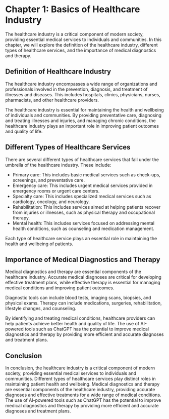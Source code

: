 Chapter 1: Basics of Healthcare Industry
========================================

The healthcare industry is a critical component of modern society, providing essential medical services to individuals and communities. In this chapter, we will explore the definition of the healthcare industry, different types of healthcare services, and the importance of medical diagnostics and therapy.

Definition of Healthcare Industry
---------------------------------

The healthcare industry encompasses a wide range of organizations and professionals involved in the prevention, diagnosis, and treatment of illnesses and diseases. This includes hospitals, clinics, physicians, nurses, pharmacists, and other healthcare providers.

The healthcare industry is essential for maintaining the health and wellbeing of individuals and communities. By providing preventative care, diagnosing and treating illnesses and injuries, and managing chronic conditions, the healthcare industry plays an important role in improving patient outcomes and quality of life.

Different Types of Healthcare Services
--------------------------------------

There are several different types of healthcare services that fall under the umbrella of the healthcare industry. These include:

* Primary care: This includes basic medical services such as check-ups, screenings, and preventative care.
* Emergency care: This includes urgent medical services provided in emergency rooms or urgent care centers.
* Specialty care: This includes specialized medical services such as cardiology, oncology, and neurology.
* Rehabilitation: This includes services aimed at helping patients recover from injuries or illnesses, such as physical therapy and occupational therapy.
* Mental health: This includes services focused on addressing mental health conditions, such as counseling and medication management.

Each type of healthcare service plays an essential role in maintaining the health and wellbeing of patients.

Importance of Medical Diagnostics and Therapy
---------------------------------------------

Medical diagnostics and therapy are essential components of the healthcare industry. Accurate medical diagnoses are critical for developing effective treatment plans, while effective therapy is essential for managing medical conditions and improving patient outcomes.

Diagnostic tools can include blood tests, imaging scans, biopsies, and physical exams. Therapy can include medications, surgeries, rehabilitation, lifestyle changes, and counseling.

By identifying and treating medical conditions, healthcare providers can help patients achieve better health and quality of life. The use of AI-powered tools such as ChatGPT has the potential to improve medical diagnostics and therapy by providing more efficient and accurate diagnoses and treatment plans.

Conclusion
----------

In conclusion, the healthcare industry is a critical component of modern society, providing essential medical services to individuals and communities. Different types of healthcare services play distinct roles in maintaining patient health and wellbeing. Medical diagnostics and therapy are essential components of the healthcare industry, providing accurate diagnoses and effective treatments for a wide range of medical conditions. The use of AI-powered tools such as ChatGPT has the potential to improve medical diagnostics and therapy by providing more efficient and accurate diagnoses and treatment plans.
